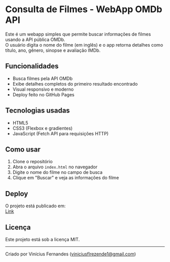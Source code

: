 # Consulta de Filmes - WebApp OMDb API

Este é um webapp simples que permite buscar informações de filmes usando a API pública OMDb.  
O usuário digita o nome do filme (em inglês) e o app retorna detalhes como título, ano, gênero, sinopse e avaliação IMDb.

## Funcionalidades

- Busca filmes pela API OMDb
- Exibe detalhes completos do primeiro resultado encontrado
- Visual responsivo e moderno
- Deploy feito no GitHub Pages

## Tecnologias usadas

- HTML5
- CSS3 (Flexbox e gradientes)
- JavaScript (Fetch API para requisições HTTP)

## Como usar

1. Clone o repositório
2. Abra o arquivo `index.html` no navegador
3. Digite o nome do filme no campo de busca
4. Clique em "Buscar" e veja as informações do filme

## Deploy

O projeto está publicado em:  
[Link](https://viniflr.github.io/searchMovies/)

## Licença

Este projeto está sob a licença MIT.

---

Criado por Vinícius Fernandes (viniciusflrezende1@gmail.com)
